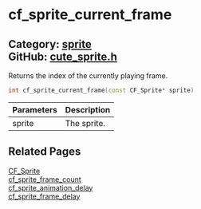 [//]: # (This file is automatically generated by Cute Framework's docs parser.)
[//]: # (Do not edit this file by hand!)
[//]: # (See: https://github.com/RandyGaul/cute_framework/blob/master/samples/docs_parser.cpp)
[](../header.md ':include')

# cf_sprite_current_frame

Category: [sprite](/api_reference?id=sprite)  
GitHub: [cute_sprite.h](https://github.com/RandyGaul/cute_framework/blob/master/include/cute_sprite.h)  
---

Returns the index of the currently playing frame.

```cpp
int cf_sprite_current_frame(const CF_Sprite* sprite)
```

Parameters | Description
--- | ---
sprite | The sprite.

## Related Pages

[CF_Sprite](/sprite/cf_sprite.md)  
[cf_sprite_frame_count](/sprite/cf_sprite_frame_count.md)  
[cf_sprite_animation_delay](/sprite/cf_sprite_animation_delay.md)  
[cf_sprite_frame_delay](/sprite/cf_sprite_frame_delay.md)  
